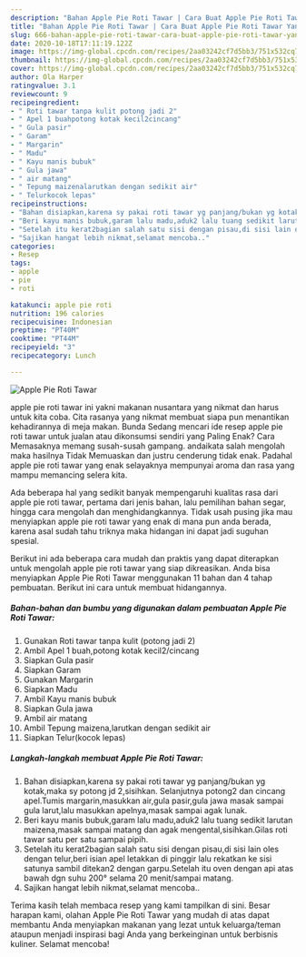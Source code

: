 ```yaml
---
description: "Bahan Apple Pie Roti Tawar | Cara Buat Apple Pie Roti Tawar Yang Menggugah Selera"
title: "Bahan Apple Pie Roti Tawar | Cara Buat Apple Pie Roti Tawar Yang Menggugah Selera"
slug: 666-bahan-apple-pie-roti-tawar-cara-buat-apple-pie-roti-tawar-yang-menggugah-selera
date: 2020-10-18T17:11:19.122Z
image: https://img-global.cpcdn.com/recipes/2aa03242cf7d5bb3/751x532cq70/apple-pie-roti-tawar-foto-resep-utama.jpg
thumbnail: https://img-global.cpcdn.com/recipes/2aa03242cf7d5bb3/751x532cq70/apple-pie-roti-tawar-foto-resep-utama.jpg
cover: https://img-global.cpcdn.com/recipes/2aa03242cf7d5bb3/751x532cq70/apple-pie-roti-tawar-foto-resep-utama.jpg
author: Ola Harper
ratingvalue: 3.1
reviewcount: 9
recipeingredient:
- " Roti tawar tanpa kulit potong jadi 2"
- " Apel 1 buahpotong kotak kecil2cincang"
- " Gula pasir"
- " Garam"
- " Margarin"
- " Madu"
- " Kayu manis bubuk"
- " Gula jawa"
- " air matang"
- " Tepung maizenalarutkan dengan sedikit air"
- " Telurkocok lepas"
recipeinstructions:
- "Bahan disiapkan,karena sy pakai roti tawar yg panjang/bukan yg kotak,maka sy potong jd 2,sisihkan. Selanjutnya potong2 dan cincang apel.Tumis margarin,masukkan air,gula pasir,gula jawa masak sampai gula larut,lalu masukkan apelnya,masak sampai agak lunak."
- "Beri kayu manis bubuk,garam lalu madu,aduk2 lalu tuang sedikit larutan maizena,masak sampai matang dan agak mengental,sisihkan.Gilas roti tawar satu per satu sampai pipih."
- "Setelah itu kerat2bagian salah satu sisi dengan pisau,di sisi lain oles dengan telur,beri isian apel letakkan di pinggir lalu rekatkan ke sisi satunya sambil ditekan2 dengan garpu.Setelah itu oven dengan api atas bawah dgn suhu 200° selama 20 menit/sampai matang."
- "Sajikan hangat lebih nikmat,selamat mencoba.."
categories:
- Resep
tags:
- apple
- pie
- roti

katakunci: apple pie roti 
nutrition: 196 calories
recipecuisine: Indonesian
preptime: "PT40M"
cooktime: "PT44M"
recipeyield: "3"
recipecategory: Lunch

---
```



![Apple Pie Roti Tawar](https://img-global.cpcdn.com/recipes/2aa03242cf7d5bb3/751x532cq70/apple-pie-roti-tawar-foto-resep-utama.jpg)


apple pie roti tawar ini yakni makanan nusantara yang nikmat dan harus untuk kita coba. Cita rasanya yang nikmat membuat siapa pun menantikan kehadirannya di meja makan.
Bunda Sedang mencari ide resep apple pie roti tawar untuk jualan atau dikonsumsi sendiri yang Paling Enak? Cara Memasaknya memang susah-susah gampang. andaikata salah mengolah maka hasilnya Tidak Memuaskan dan justru cenderung tidak enak. Padahal apple pie roti tawar yang enak selayaknya mempunyai aroma dan rasa yang mampu memancing selera kita.

Ada beberapa hal yang sedikit banyak mempengaruhi kualitas rasa dari apple pie roti tawar, pertama dari jenis bahan, lalu pemilihan bahan segar, hingga cara mengolah dan menghidangkannya. Tidak usah pusing jika mau menyiapkan apple pie roti tawar yang enak di mana pun anda berada, karena asal sudah tahu triknya maka hidangan ini dapat jadi suguhan spesial.




Berikut ini ada beberapa cara mudah dan praktis yang dapat diterapkan untuk mengolah apple pie roti tawar yang siap dikreasikan. Anda bisa menyiapkan Apple Pie Roti Tawar menggunakan 11 bahan dan 4 tahap pembuatan. Berikut ini cara untuk membuat hidangannya.

<!--inarticleads1-->

##### Bahan-bahan dan bumbu yang digunakan dalam pembuatan Apple Pie Roti Tawar:

1. Gunakan  Roti tawar tanpa kulit (potong jadi 2)
1. Ambil  Apel 1 buah,potong kotak kecil2/cincang
1. Siapkan  Gula pasir
1. Siapkan  Garam
1. Gunakan  Margarin
1. Siapkan  Madu
1. Ambil  Kayu manis bubuk
1. Siapkan  Gula jawa
1. Ambil  air matang
1. Ambil  Tepung maizena,larutkan dengan sedikit air
1. Siapkan  Telur(kocok lepas)




<!--inarticleads2-->

##### Langkah-langkah membuat Apple Pie Roti Tawar:

1. Bahan disiapkan,karena sy pakai roti tawar yg panjang/bukan yg kotak,maka sy potong jd 2,sisihkan. Selanjutnya potong2 dan cincang apel.Tumis margarin,masukkan air,gula pasir,gula jawa masak sampai gula larut,lalu masukkan apelnya,masak sampai agak lunak.
1. Beri kayu manis bubuk,garam lalu madu,aduk2 lalu tuang sedikit larutan maizena,masak sampai matang dan agak mengental,sisihkan.Gilas roti tawar satu per satu sampai pipih.
1. Setelah itu kerat2bagian salah satu sisi dengan pisau,di sisi lain oles dengan telur,beri isian apel letakkan di pinggir lalu rekatkan ke sisi satunya sambil ditekan2 dengan garpu.Setelah itu oven dengan api atas bawah dgn suhu 200° selama 20 menit/sampai matang.
1. Sajikan hangat lebih nikmat,selamat mencoba..




Terima kasih telah membaca resep yang kami tampilkan di sini. Besar harapan kami, olahan Apple Pie Roti Tawar yang mudah di atas dapat membantu Anda menyiapkan makanan yang lezat untuk keluarga/teman ataupun menjadi inspirasi bagi Anda yang berkeinginan untuk berbisnis kuliner. Selamat mencoba!
